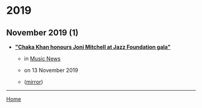 # 2019

## November 2019 (1)

 - [**"Chaka Khan honours Joni Mitchell at Jazz Foundation gala"**](https://www.music-news.com/news/UK/126221/Chaka-Khan-honours-Joni-Mitchell-at-Jazz-Foundation-gala)

    - in [Music News](https://www.music-news.com/)
    - on 13 November 2019

    - ([mirror](https://web.archive.org/web/*/https://www.music-news.com/news/UK/126221/Chaka-Khan-honours-Joni-Mitchell-at-Jazz-Foundation-gala))

----

[Home](../index.md)
